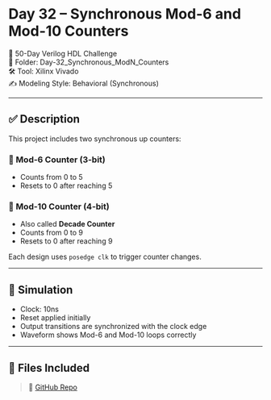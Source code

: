 # Day 32 – Synchronous Mod-6 and Mod-10 Counters

📅 50-Day Verilog HDL Challenge  
📁 Folder: Day-32_Synchronous_ModN_Counters  
🛠️ Tool: Xilinx Vivado  
✍️ Modeling Style: Behavioral (Synchronous)

---

## ✅ Description

This project includes two synchronous up counters:

### 🔹 Mod-6 Counter (3-bit)
- Counts from 0 to 5
- Resets to 0 after reaching 5

### 🔸 Mod-10 Counter (4-bit)
- Also called **Decade Counter**
- Counts from 0 to 9
- Resets to 0 after reaching 9

Each design uses `posedge clk` to trigger counter changes.

---

## 🧪 Simulation

- Clock: 10ns
- Reset applied initially
- Output transitions are synchronized with the clock edge
- Waveform shows Mod-6 and Mod-10 loops correctly

---

## 📂 Files Included

> 🔗 [GitHub Repo](https://github.com/dedeep-vlsi-fe-engg/verilog-50day-challenge.git)
